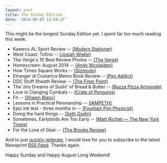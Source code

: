 ```yaml
---
layout: post
title: The Sunday Edition
date: '2014-08-03 13:44:27'
---
```


This might be the longest Sunday Edition yet. I spent far too much reading this week.

* Kaweco AL Sport Review -- [(Modern Stationer)](http://www.modernstationer.com/blog/2014/8/1/kaweco-al-sport-review)
* West Coast: Tofino -- [(Josiah Wiebe)](http://jwie.be/writing/west-coast-tofino/)
* The Verge's 10 Best Review Photos -- [(The Verge)](http://www.theverge.com/2014/8/1/5958661/best-review-photos-the-verge)
* Homescreen: August 2014 -- [(Andy Nicolaides)](http://www.andyni.co/blog/2014/8/1/homescreen-august-2014)
* How Times Square Works -- [(Gizmodo)](http://gizmodo.com/how-times-square-works-1582269710)
* Etranger di Costarica Memo Book Review -- [(Pen Addict)](http://www.penaddict.com/blog/2014/7/30/etranger-di-costarica-memo-book-review)
* DDC Stuff Sheath Review -- [(The Finer Point)](http://www.thefinerpoint.net/blog/2014/7/30/ddc-stuff-sheath-review)
* The 'Jiro Dreams of Sushi' of Bread & Butter -- [(Razza Pizza Artiginale)](http://vimeo.com/100214939)
* Love in Clanging Cymbals -- [(Crate of Penguins)](http://crateofpenguins.com/blog/love-in-clanging-cymbals)
* Fit -- [(Shawn Blanc)](http://shawnblanc.net/2014/07/fit/)
* Lessons in Practical Penmanship -- [(IAMPETH)](http://www.iampeth.com/books/behrensmeyer/behrensmeyer_practical_penmanship_index.php)
* Epic ink test - three months in -- [(Fountain Pen Physicist)](http://fp-physicist.tumblr.com/post/92087433330/epic-ink-test-three-months-in)
* Doing the hard things -- [(Seth Godin)](http://sethgodin.typepad.com/seths_blog/2014/07/doing-the-hard-things.html)
* Sometimes, Earlybirds Are Too Early -- [(Matt Richtel — The New York Times)](http://www.nytimes.com/2014/07/20/business/sometimes-early-birds-are-too-early.html?nytmobile=0&_r=0)
* For the Love of Gear -- [(The Brooks Review)](https://brooksreview.net/2014/07/for-the-love-of-gear/)

And to just [quickly reiterate](http://www.thenewsprint.co/2014/07/29/updating-the-newsprints-rss-feed/), I would love for you to subscribe to the latest Newsprint [RSS Feed](http://feed.thenewsprint.co/thenewsprint).  Thanks again.

Happy Sunday and Happy August Long Weekend!